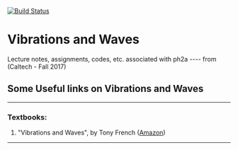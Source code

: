 [![Build Status](https://travis-ci.org/rxa254/VibrationsAndWaves.svg?branch=master)](https://travis-ci.org/rxa254/VibrationsAndWaves)
# Vibrations and Waves
Lecture notes, assignments, codes, etc. associated with ph2a
---- from (Caltech - Fall 2017) 

## Some Useful links on Vibrations and Waves

***

### Textbooks:
1. "Vibrations and Waves", by Tony French ([Amazon](https://www.amazon.com/Vibrations-Waves-P-French/dp/8123909144/ref=la_B001HOLITU_1_1?s=books&ie=UTF8&qid=1504219437&sr=1-1))


***
